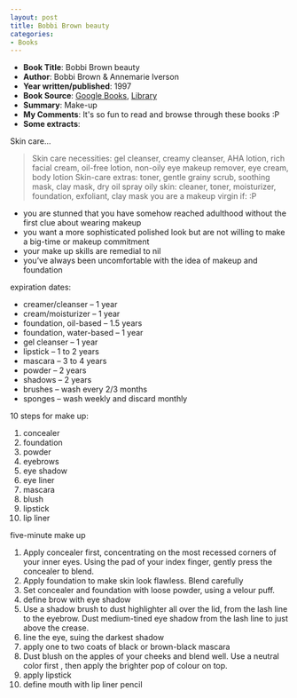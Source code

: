 ```yaml
---
layout: post
title: Bobbi Brown beauty
categories:
- Books
---
```


- **Book Title**: Bobbi Brown beauty
- **Author**: Bobbi Brown & Annemarie Iverson
- **Year written/published**: 1997
- **Book Source**: [Google Books](http://books.google.com/books?id=KOAqGwAACAAJ&dq=bobbi+brown+beauty), [Library ](http://vistaweb.nlb.gov.sg/cgi-bin/cw_cgi?fullRecord+9310+3002+12225338+7+7)
- **Summary**: Make-up
- **My Comments**: It's so fun to read and browse through these books :P
- **Some extracts**:

Skin care...

> Skin care necessities: gel cleanser, creamy cleanser, AHA lotion, rich facial cream, oil-free lotion, non-oily eye makeup remover, eye cream, body lotion Skin-care extras: toner, gentle grainy scrub, soothing mask, clay mask, dry oil spray oily skin: cleaner, toner, moisturizer, foundation, exfoliant, clay mask
you are a makeup virgin if: :P

- you are stunned that you have somehow reached adulthood without the first clue about wearing makeup
- you want a more sophisticated polished look but are not willing to make a big-time or makeup commitment
- your make up skills are remedial to nil
- you’ve always been uncomfortable with the idea of makeup and foundation

expiration dates:

- creamer/cleanser – 1 year
- cream/moisturizer – 1 year
- foundation, oil-based – 1.5 years
- foundation, water-based – 1 year
- gel cleanser – 1 year
- lipstick – 1 to 2 years
- mascara – 3 to 4 years
- powder – 2 years
- shadows – 2 years
- brushes – wash every 2/3 months
- sponges – wash weekly and discard monthly

10 steps for make up:

1. concealer
2. foundation
3. powder
4. eyebrows
5. eye shadow
6. eye liner
7. mascara
8. blush
9. lipstick
10. lip liner

five-minute make up

1. Apply concealer first, concentrating on the most recessed corners of your inner eyes. Using the pad of your index finger, gently press the concealer to blend.
2. Apply foundation to make skin look flawless. Blend carefully
3. Set concealer and foundation with loose powder, using a velour puff.
4. define brow with eye shadow
5. Use a shadow brush to dust highlighter all over the lid, from the lash line to the eyebrow. Dust medium-tined eye shadow from the lash line to just above the crease.
6. line the eye, suing the darkest shadow
7. apply one to two coats of black or brown-black mascara
8. Dust blush on the apples of your cheeks and blend well. Use a neutral color first , then apply the brighter pop of colour on top.
9. apply lipstick
10. define mouth with lip liner pencil
